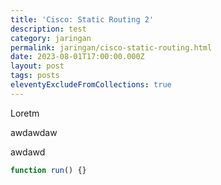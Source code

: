 ```yaml
---
title: 'Cisco: Static Routing 2'
description: test
category: jaringan
permalink: jaringan/cisco-static-routing.html
date: 2023-08-01T17:00:00.000Z
layout: post
tags: posts
eleventyExcludeFromCollections: true
---
```


Loretm

awdawdaw

awdawd

```javascript
function run() {}
```

